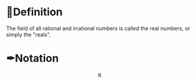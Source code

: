 # 📝Definition
The field of all rational and irrational numbers is called the real numbers, or simply the "reals".

# ✒Notation
$$
\mathbb{R}
$$
